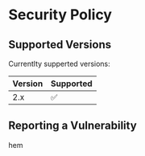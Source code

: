 # Security Policy

## Supported Versions

Currentlty supperted versions:

| Version | Supported          |
| ------- | ------------------ |
| 2.x     | :white_check_mark: |

## Reporting a Vulnerability

hem
